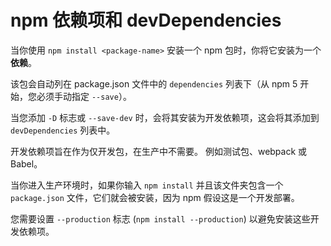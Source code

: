 # npm 依赖项和 devDependencies

当你使用 `npm install <package-name>` 安装一个 npm 包时，你将它安装为一个**依赖**。

该包会自动列在 package.json 文件中的 `dependencies` 列表下（从 npm 5 开始，您必须手动指定 `--save`）。

当您添加 `-D` 标志或 `--save-dev` 时，会将其安装为开发依赖项，这会将其添加到 `devDependencies` 列表中。

开发依赖项旨在作为仅开发包，在生产中不需要。 例如测试包、webpack 或 Babel。

当你进入生产环境时，如果你输入 `npm install` 并且该文件夹包含一个 `package.json` 文件，它们就会被安装，因为 npm 假设这是一个开发部署。

您需要设置 `--production` 标志 (`npm install --production`) 以避免安装这些开发依赖项。
